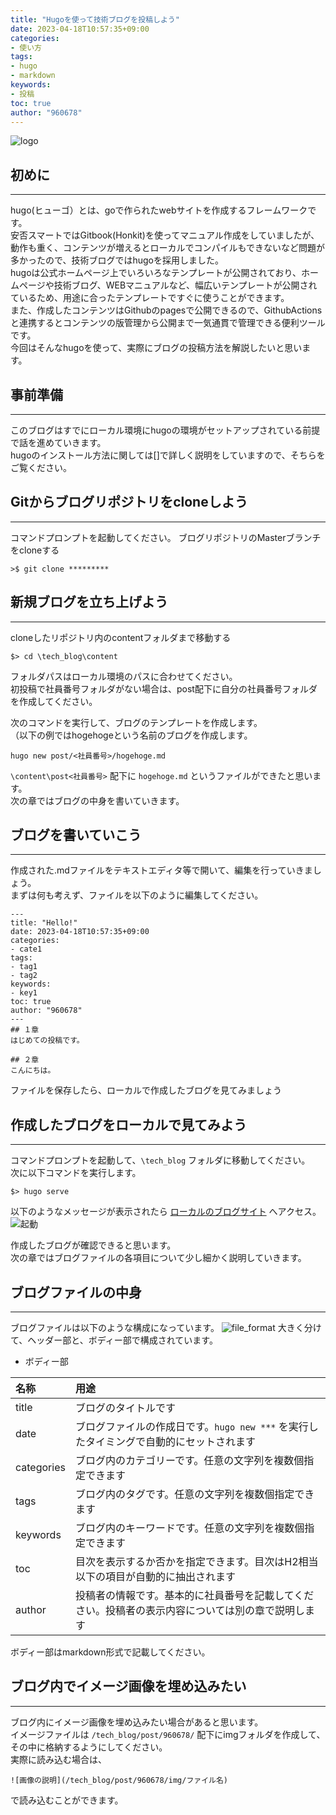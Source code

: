 ```yaml
---
title: "Hugoを使って技術ブログを投稿しよう"
date: 2023-04-18T10:57:35+09:00
categories:
- 使い方
tags:
- hugo
- markdown
keywords:
- 投稿
toc: true
author: "960678"
---
```

![logo](/tech_blog/post/960678/img/hugo-logo-wide.svg)
## 初めに
---
hugo(ヒューゴ）とは、goで作られたwebサイトを作成するフレームワークです。  
安否スマートではGitbook(Honkit)を使ってマニュアル作成をしていましたが、動作も重く、コンテンツが増えるとローカルでコンパイルもできないなど問題が多かったので、技術ブログではhugoを採用しました。  
hugoは公式ホームページ上でいろいろなテンプレートが公開されており、ホームページや技術ブログ、WEBマニュアルなど、幅広いテンプレートが公開されているため、用途に合ったテンプレートですぐに使うことができます。  
また、作成したコンテンツはGithubのpagesで公開できるので、GithubActionsと連携するとコンテンツの版管理から公開まで一気通貫で管理できる便利ツールです。  
今回はそんなhugoを使って、実際にブログの投稿方法を解説したいと思います。
  
  
## 事前準備
---
このブログはすでにローカル環境にhugoの環境がセットアップされている前提で話を進めていきます。  
hugoのインストール方法に関しては[]で詳しく説明をしていますので、そちらをご覧ください。

## Gitからブログリポジトリをcloneしよう
---
コマンドプロンプトを起動してください。
ブログリポジトリのMasterブランチをcloneする
```
>$ git clone *********
```

## 新規ブログを立ち上げよう
---
cloneしたリポジトリ内のcontentフォルダまで移動する
```
$> cd \tech_blog\content
```
フォルダパスはローカル環境のパスに合わせてください。  
初投稿で社員番号フォルダがない場合は、post配下に自分の社員番号フォルダを作成してください。
  
次のコマンドを実行して、ブログのテンプレートを作成します。  
（以下の例ではhogehogeという名前のブログを作成します。
```
hugo new post/<社員番号>/hogehoge.md
```
`\content\post<社員番号>` 配下に `hogehoge.md` というファイルができたと思います。  
次の章ではブログの中身を書いていきます。
  
## ブログを書いていこう
---
作成された.mdファイルをテキストエディタ等で開いて、編集を行っていきましょう。  
まずは何も考えず、ファイルを以下のように編集してください。
```
---
title: "Hello!"
date: 2023-04-18T10:57:35+09:00
categories:
- cate1
tags:
- tag1
- tag2
keywords:
- key1
toc: true
author: "960678"
---
## １章
はじめての投稿です。

## ２章
こんにちは。

```

ファイルを保存したら、ローカルで作成したブログを見てみましょう

## 作成したブログをローカルで見てみよう
---
コマンドプロンプトを起動して、`\tech_blog` フォルダに移動してください。  
次に以下コマンドを実行します。
```
$> hugo serve
```

以下のようなメッセージが表示されたら [ローカルのブログサイト](http://localhost:1313/tech_blog) へアクセス。
![起動](/tech_blog/post/960678/img/compile.jpg)

作成したブログが確認できると思います。  
次の章ではブログファイルの各項目について少し細かく説明していきます。


## ブログファイルの中身
---
ブログファイルは以下のような構成になっています。
![file_format](/tech_blog/post/960678/img/file_format.jpg)
大きく分けて、ヘッダー部と、ボディー部で構成されています。
* ボディー部

|名称|用途|
|:---|:---|
|title|ブログのタイトルです|
|date|ブログファイルの作成日です。`hugo new ***` を実行したタイミングで自動的にセットされます|
|categories|ブログ内のカテゴリーです。任意の文字列を複数個指定できます|
|tags|ブログ内のタグです。任意の文字列を複数個指定できます|
|keywords|ブログ内のキーワードです。任意の文字列を複数個指定できます|
|toc|目次を表示するか否かを指定できます。目次はH2相当以下の項目が自動的に抽出されます|
|author|投稿者の情報です。基本的に社員番号を記載してください。投稿者の表示内容については別の章で説明します|
  
ボディー部はmarkdown形式で記載してください。

## ブログ内でイメージ画像を埋め込みたい
---
ブログ内にイメージ画像を埋め込みたい場合があると思います。  
イメージファイルは `/tech_blog/post/960678/` 配下にimgフォルダを作成して、
その中に格納するようにしてください。  
実際に読み込む場合は、
```
![画像の説明](/tech_blog/post/960678/img/ファイル名)

```
で読み込むことができます。

<!--more-->
